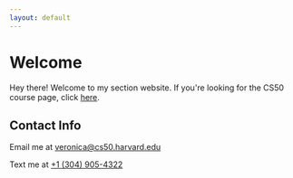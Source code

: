 ```yaml
---
layout: default
---
```


# Welcome

Hey there! Welcome to my section website. If you're looking for the CS50  course page, click [here](https://cs50.harvard.edu/2018/fall/).


## Contact Info

Email me at <veronica@cs50.harvard.edu>

Text me at [+1 (304) 905-4322](tel:+375255318270)
